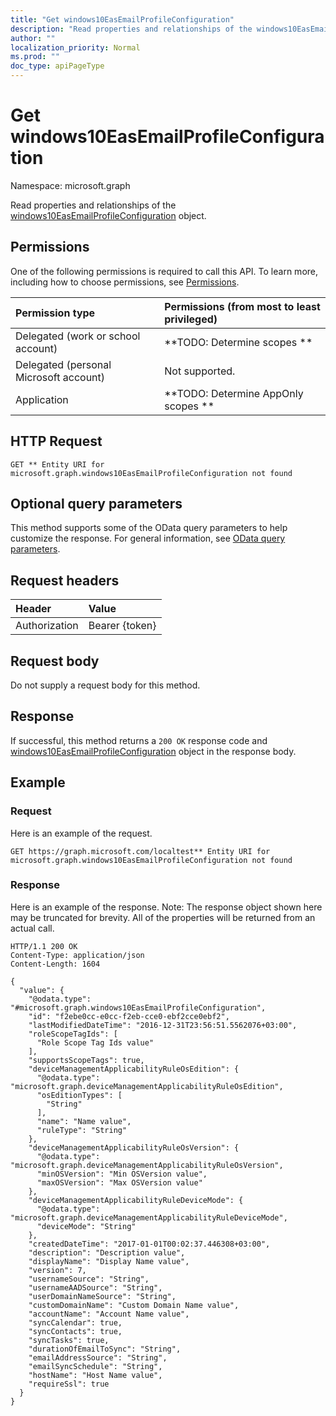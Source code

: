 ```yaml
---
title: "Get windows10EasEmailProfileConfiguration"
description: "Read properties and relationships of the windows10EasEmailProfileConfiguration object."
author: ""
localization_priority: Normal
ms.prod: ""
doc_type: apiPageType
---
```


# Get windows10EasEmailProfileConfiguration

Namespace: microsoft.graph

Read properties and relationships of the [windows10EasEmailProfileConfiguration](../resources/windows10easemailprofileconfiguration.md) object.

## Permissions
One of the following permissions is required to call this API. To learn more, including how to choose permissions, see [Permissions](/concepts/permissions-reference.md).

|Permission type|Permissions (from most to least privileged)|
|:---|:---|
|Delegated (work or school account)|**TODO: Determine scopes **|
|Delegated (personal Microsoft account)|Not supported.|
|Application|**TODO: Determine AppOnly scopes **|

## HTTP Request
<!-- {
  "blockType": "ignored"
}
-->
``` http
GET ** Entity URI for microsoft.graph.windows10EasEmailProfileConfiguration not found
```

## Optional query parameters
This method supports some of the OData query parameters to help customize the response. For general information, see [OData query parameters](/graph/query-parameters).

## Request headers
|Header|Value|
|:---|:---|
|Authorization|Bearer {token}|

## Request body
Do not supply a request body for this method.

## Response
If successful, this method returns a `200 OK` response code and [windows10EasEmailProfileConfiguration](../resources/windows10easemailprofileconfiguration.md) object in the response body.

## Example

### Request
Here is an example of the request.
<!-- {
  "blockType": "request",
  "name": "get_windows10easemailprofileconfiguration"
}
-->
``` http
GET https://graph.microsoft.com/localtest** Entity URI for microsoft.graph.windows10EasEmailProfileConfiguration not found
```

### Response
Here is an example of the response. Note: The response object shown here may be truncated for brevity. All of the properties will be returned from an actual call.
<!-- {
  "blockType": "response",
  "truncated": true,
  "@odata.type": "microsoft.graph.windows10EasEmailProfileConfiguration"
}
-->
``` http
HTTP/1.1 200 OK
Content-Type: application/json
Content-Length: 1604

{
  "value": {
    "@odata.type": "#microsoft.graph.windows10EasEmailProfileConfiguration",
    "id": "f2ebe0cc-e0cc-f2eb-cce0-ebf2cce0ebf2",
    "lastModifiedDateTime": "2016-12-31T23:56:51.5562076+03:00",
    "roleScopeTagIds": [
      "Role Scope Tag Ids value"
    ],
    "supportsScopeTags": true,
    "deviceManagementApplicabilityRuleOsEdition": {
      "@odata.type": "microsoft.graph.deviceManagementApplicabilityRuleOsEdition",
      "osEditionTypes": [
        "String"
      ],
      "name": "Name value",
      "ruleType": "String"
    },
    "deviceManagementApplicabilityRuleOsVersion": {
      "@odata.type": "microsoft.graph.deviceManagementApplicabilityRuleOsVersion",
      "minOSVersion": "Min OSVersion value",
      "maxOSVersion": "Max OSVersion value"
    },
    "deviceManagementApplicabilityRuleDeviceMode": {
      "@odata.type": "microsoft.graph.deviceManagementApplicabilityRuleDeviceMode",
      "deviceMode": "String"
    },
    "createdDateTime": "2017-01-01T00:02:37.446308+03:00",
    "description": "Description value",
    "displayName": "Display Name value",
    "version": 7,
    "usernameSource": "String",
    "usernameAADSource": "String",
    "userDomainNameSource": "String",
    "customDomainName": "Custom Domain Name value",
    "accountName": "Account Name value",
    "syncCalendar": true,
    "syncContacts": true,
    "syncTasks": true,
    "durationOfEmailToSync": "String",
    "emailAddressSource": "String",
    "emailSyncSchedule": "String",
    "hostName": "Host Name value",
    "requireSsl": true
  }
}
```

